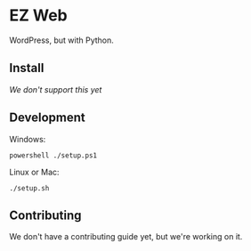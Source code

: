 # EZ Web

WordPress, but with Python.

## Install
_We don't support this yet_

## Development
Windows:
```
powershell ./setup.ps1
```

Linux or Mac:

```
./setup.sh
```

## Contributing
We don't have a contributing guide yet, but we're working on it.
